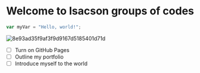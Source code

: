  # Welcome to Isacson groups of codes
``` javascript
var myVar = "Hello, world!";
```
 ![8e93ad35f9af3f9d9167d5185401d71d](https://github.com/user-attachments/assets/8975958a-6e57-4c0b-aef3-02044c172ed3)
- [ ] Turn on GitHub Pages
- [ ] Outline my portfolio
- [ ] Introduce myself to the world
